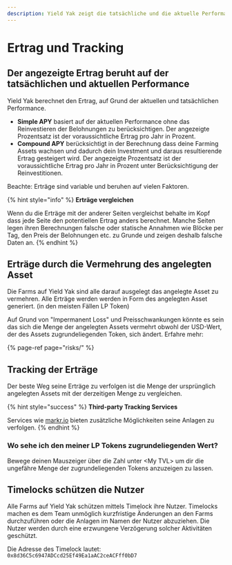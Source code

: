 ```yaml
---
description: Yield Yak zeigt die tatsächliche und die aktuelle Performance an
---
```


# Ertrag und Tracking

## Der angezeigte Ertrag beruht auf der tatsächlichen und aktuellen Performance

Yield Yak berechnet den Ertrag, auf Grund der aktuellen und tatsächlichen Performance.

* **Simple APY** basiert auf der aktuellen Performance ohne das Reinvestieren der Belohnungen zu berücksichtigen. Der angezeigte Prozentsatz ist der voraussichtliche Ertrag pro Jahr in Prozent. 
* **Compound APY** berücksichtigt in der Berechnung dass deine Farming Assets wachsen und dadurch dein Investment und daraus resultierende Ertrag gesteigert wird. Der angezeigte Prozentsatz ist der voraussichtliche Ertrag pro Jahr in Prozent unter Berücksichtigung der Reinvestitionen.

Beachte: Erträge sind variable und beruhen auf vielen Faktoren.

{% hint style="info" %}
**Erträge vergleichen**

Wenn du die Erträge mit der anderer Seiten vergleichst behalte im Kopf dass jede Seite den potentiellen Ertrag anders berechnet. Manche Seiten legen ihren Berechnungen falsche oder statische Annahmen wie Blöcke per Tag, den Preis der Belohnungen etc. zu Grunde und zeigen deshalb falsche Daten an.
{% endhint %}

## Erträge durch die Vermehrung des angelegten Asset

Die Farms auf Yield Yak sind alle darauf ausgelegt das angelegte Asset zu vermehren. Alle Erträge werden werden in Form des angelegten Asset generiert. \(in den meisten Fällen LP Token\)

Auf Grund von "Impermanent Loss" und Preisschwankungen könnte es sein das sich die Menge der angelegten Assets vermehrt obwohl der USD-Wert, der des Assets zugrundeliegenden Token, sich ändert. Erfahre mehr:

{% page-ref page="risks/" %}

## Tracking der Erträge 

Der beste Weg seine Erträge zu verfolgen ist die Menge der ursprünglich angelegten Assets mit der derzeitigen Menge zu vergleichen.

{% hint style="success" %}
**Third-party Tracking Services**

Services wie [markr.io](https://markr.io/) bieten zusätzliche Möglichkeiten seine Anlagen zu verfolgen.
{% endhint %}

### Wo sehe ich den meiner LP Tokens zugrundeliegenden Wert?

Bewege deinen Mauszeiger über die Zahl unter &lt;My TVL&gt; um dir die ungefähre Menge der zugrundeliegenden Tokens anzuzeigen zu lassen.

## Timelocks schützen die Nutzer

Alle Farms auf Yield Yak schützen mittels Timelock ihre Nutzer. Timelocks machen es dem Team unmöglich kurzfristige Änderungen an den Farms durchzuführen oder die Anlagen im Namen der Nutzer abzuziehen. Die Nutzer werden durch eine erzwungene Verzögerung solcher Aktivitäten geschützt.

Die Adresse des Timelock lautet: `0x8d36C5c6947ADCcd25Ef49Ea1aAC2ceACFff0bD7`

  




